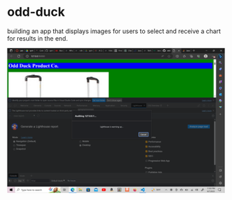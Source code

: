 # odd-duck

building an app that displays images for users to select and receive a chart for results in the end.

![Alt text](<img/assets/Screenshot (24).png>)